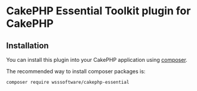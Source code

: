 # CakePHP Essential Toolkit plugin for CakePHP

## Installation

You can install this plugin into your CakePHP application using [composer](https://getcomposer.org).

The recommended way to install composer packages is:

```
composer require wsssoftware/cakephp-essential
```
